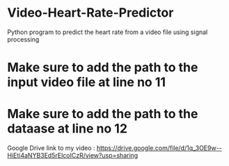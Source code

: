 # Video-Heart-Rate-Predictor
Python program to predict the heart rate from a video file using signal processing

# Make sure to add the path to the input video file at line no 11
# Make sure to add the path to the dataase at line no 12

Google Drive link to my video : https://drive.google.com/file/d/1q_3OE9w--HiEti4aNYB3Ed5rElcoICzR/view?usp=sharing
